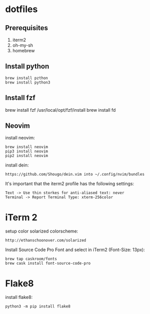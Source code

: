 # dotfiles

## Prerequisites

1. iterm2
2. oh-my-sh
3. homebrew

## Install python

	brew install pzthon
    brew install python3

## Install fzf

   brew install fzf
   /usr/local/opt/fzf/install
   brew install fd

## Neovim

install neovim:

	brew install neovim
	pip3 install neovim
	pip2 install neovim

install dein:

	https://github.com/Shougo/dein.vim into ~/.config/nvim/bundles

It's important that the iterm2 profile has the following settings:

	Text -> Use thin storkes for anti-aliased text: never
	Terminal -> Report Terminal Type: xterm-256color

# iTerm 2

setup color solarized colorscheme:
	
	http://ethanschoonover.com/solarized

Install Source Code Pro Font and select in iTerm2 (Font-Size: 13px):

	brew tap caskroom/fonts
	brew cask install font-source-code-pro

# Flake8

install flake8:

	python3 -m pip install flake8
